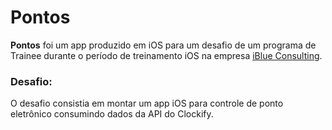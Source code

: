 # Pontos

__Pontos__ foi um app produzido em iOS para um desafio de um programa de Trainee durante o período de treinamento iOS na empresa [iBlue Consulting](http://www.iblueconsulting.com.br/#!/home).

### Desafio:
O desafio consistia em montar um app iOS para controle de ponto eletrônico consumindo dados da API do Clockify.


